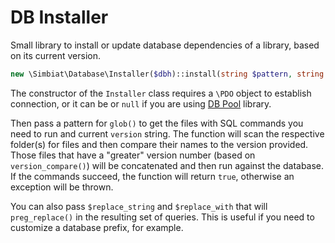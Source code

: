 # DB Installer

Small library to install or update database dependencies of a library, based on its current version.

```php
new \Simbiat\Database\Installer($dbh)::install(string $pattern, string $version = '0.0.0', string $replace_string = '', string $replace_with = '')
```

The constructor of the `Installer` class requires a `\PDO` object to establish connection, or it can be or `null` if you are using [DB Pool](https://github.com/Simbiat/db-pool) library.

Then pass a pattern for `glob()` to get the files with SQL commands you need to run and current `version` string. The function will scan the respective folder(s) for files and then compare their names to the version provided. Those files that have a "greater" version number (based on `version_compare()`) will be concatenated and then run against the database. If the commands succeed, the function will return `true`, otherwise an exception will be thrown.

You can also pass `$replace_string` and `$replace_with` that will `preg_replace()` in the resulting set of queries. This is useful if you need to customize a database prefix, for example.